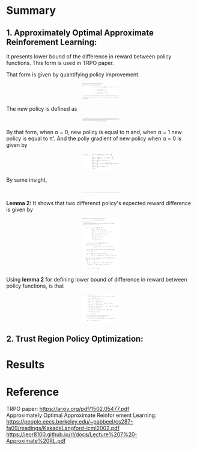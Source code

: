 # Summary
## 1. Approximately Optimal Approximate Reinforement Learning:  
It presents lower bound of the difference in reward between policy functions. This form is used in TRPO paper.   

That form is given by quantifying policy improvement.  
<p align="center"> <img src="./img/lemma.png" alt="MLE" width="20%" height="20%"/> </p>

The new policy is defined as  
<p align="center"> <img src="./img/update.png" alt="MLE" width="20%" height="20%"/> </p>  

By that form, when α = 0, new policy is equal to π and, when α = 1 new policy is equal to π'. And the poliy gradient of new policy when α = 0 is given by  
<p align="center"> <img src="./img/gradient.png" alt="MLE" width="20%" height="20%"/> </p>  
By same insight, 
<p align="center"> <img src="./img/sight.png" alt="MLE" width="20%" height="20%"/> </p>    

**Lemma 2:** It shows that two differenct policy's expected reward difference is given by  
<p align="center"> <img src="./img/lemma2.png" alt="MLE" width="20%" height="20%"/> </p>  

Using **lemma 2** for defining lower bound of difference in reward between policy functions, is that  
<p align="center"> <img src="./img/lowerbound.png" alt="MLE" width="20%" height="20%"/> </p>  




## 2. Trust Region Policy Optimization:  


# Results

# Reference
TRPO paper: https://arxiv.org/pdf/1502.05477.pdf  
Approximately Optimal Approximate Reinfor ement Learning:  
https://people.eecs.berkeley.edu/~pabbeel/cs287-fa09/readings/KakadeLangford-icml2002.pdf   
https://ieor8100.github.io/rl/docs/Lecture%207%20-Approximate%20RL.pdf

